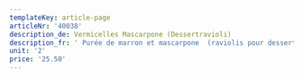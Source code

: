 ```yaml
---
templateKey: article-page
articleNr: '40038'
description_de: Vermicelles Mascarpone (Dessertravioli)
description_fr: ' Purée de marron et mascarpone  (raviolis pour desserts)'
unit: '2'
price: '25.50'
---
```


